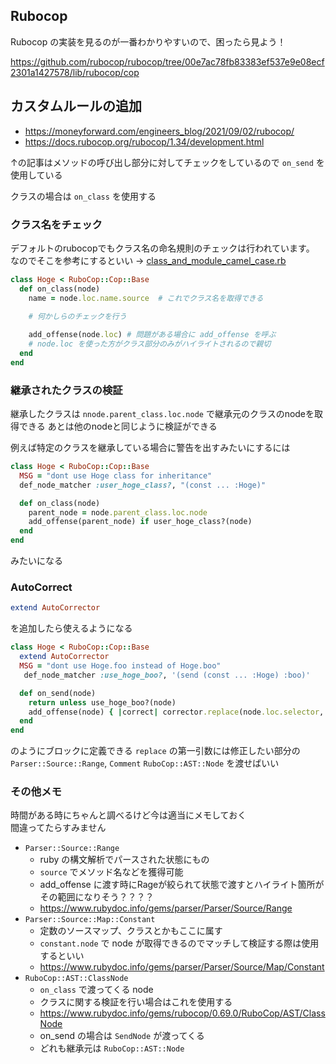 Rubocop
---

Rubocop の実装を見るのが一番わかりやすいので、困ったら見よう！

https://github.com/rubocop/rubocop/tree/00e7ac78fb83383ef537e9e08ecf2301a1427578/lib/rubocop/cop

## カスタムルールの追加

- https://moneyforward.com/engineers_blog/2021/09/02/rubocop/
- https://docs.rubocop.org/rubocop/1.34/development.html

↑の記事はメソッドの呼び出し部分に対してチェックをしているので `on_send` を使用している

クラスの場合は `on_class` を使用する

### クラス名をチェック

デフォルトのrubocopでもクラス名の命名規則のチェックは行われています。  
なのでそこを参考にするといい → [class_and_module_camel_case.rb](https://github.com/rubocop/rubocop/blob/master/lib/rubocop/cop/naming/class_and_module_camel_case.rb)

```ruby
class Hoge < RuboCop::Cop::Base
  def on_class(node)
    name = node.loc.name.source  # これでクラス名を取得できる
    
    # 何かしらのチェックを行う

    add_offense(node.loc) # 問題がある場合に add_offense を呼ぶ
    # node.loc を使った方がクラス部分のみがハイライトされるので親切
  end
end
```

### 継承されたクラスの検証

継承したクラスは `nnode.parent_class.loc.node` で継承元のクラスのnodeを取得できる
あとは他のnodeと同じように検証ができる

例えば特定のクラスを継承している場合に警告を出すみたいにするには

```ruby
class Hoge < RuboCop::Cop::Base
  MSG = "dont use Hoge class for inheritance"
  def_node_matcher :user_hoge_class?, "(const ... :Hoge)"

  def on_class(node)
    parent_node = node.parent_class.loc.node 
    add_offense(parent_node) if user_hoge_class?(node)
  end
end
```

みたいになる

### AutoCorrect

```ruby
extend AutoCorrector
```

を追加したら使えるようになる

```ruby
class Hoge < RuboCop::Cop::Base
  extend AutoCorrector
  MSG = "dont use Hoge.foo instead of Hoge.boo"
   def_node_matcher :use_hoge_boo?, '(send (const ... :Hoge) :boo)'

  def on_send(node)
    return unless use_hoge_boo?(node)
    add_offense(node) { |correct| corrector.replace(node.loc.selector, 'foo') }  # <= ここ！
  end
end
```

のようにブロックに定義できる
`replace` の第一引数には修正したい部分の `Parser::Source::Range`, `Comment` `RuboCop::AST::Node` を渡せばいい

### その他メモ

時間がある時にちゃんと調べるけど今は適当にメモしておく  
間違ってたらすみません

- `Parser::Source::Range`
  - ruby の構文解析でパースされた状態にもの
  - `source` でメソッド名などを獲得可能
  - add_offense に渡す時にRageが絞られて状態で渡すとハイライト箇所がその範囲になりそう？？？？
  - https://www.rubydoc.info/gems/parser/Parser/Source/Range
- `Parser::Source::Map::Constant`
  - 定数のソースマップ、クラスとかもここに属す
  - `constant.node` で node が取得できるのでマッチして検証する際は使用するといい
  - https://www.rubydoc.info/gems/parser/Parser/Source/Map/Constant
- `RuboCop::AST::ClassNode`
  - `on_class` で渡ってくる node
  - クラスに関する検証を行い場合はこれを使用する
  - https://www.rubydoc.info/gems/rubocop/0.69.0/RuboCop/AST/ClassNode
  - on_send の場合は `SendNode` が渡ってくる
  - どれも継承元は `RuboCop::AST::Node`
